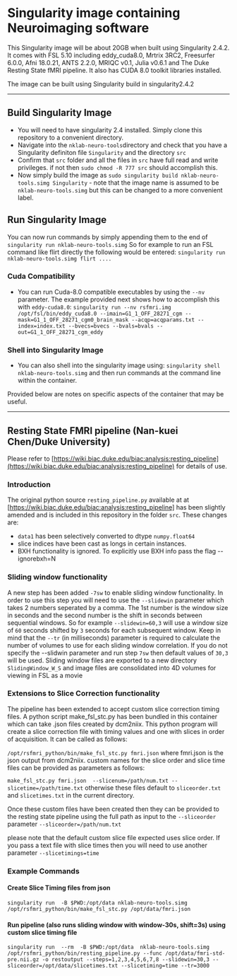 #  Singularity image containing Neuroimaging software
This Singularity image will be about 20GB when built using Singularity 2.4.2. It comes with FSL 5.10 including eddy_cuda8.0, Mrtrix 3RC2, Freesurfer 6.0.0, Afni 18.0.21, ANTS 2.2.0, MRIQC v0.1, Julia v0.6.1 and The Duke Resting State fMRI pipeline. It also has CUDA 8.0 toolkit libraries installed.

The image can be built using Singularity build in singularity2.4.2

---

## Build Singularity Image

* You will need to have singularity 2.4 installed. Simply clone this repository to a convenient directory.
* Navigate into the `nklab-neuro-tools`directory and check that you have a Singularity definiton file `Singularity` and the directory `src`
* Confirm that `src` folder and all the files in `src` have full read and write privileges. if not then `sudo chmod -R 777 src` should accomplish this.
* Now simply build the image as  `sudo singularity build nklab-neuro-tools.simg Singularity` - note that the image name is assumed to be `nklab-neuro-tools.simg` but this can be changed to a more convenient label. 

## Run Singularity Image
You can now run commands by simply appending them to the end of  `singularity run nklab-neuro-tools.simg` So for example to run an FSL command like flirt directly the following would be entered: `singularity run nklab-neuro-tools.simg flirt ....`

### Cuda Compatibility
* You can run Cuda-8.0 compatible executables by using the `--nv` parameter. The example provided next shows how to accomplish this with `eddy-cuda8.0`:
`singularity run --nv rsfmri.img /opt/fsl/bin/eddy_cuda8.0 --imain=G1_1_OFF_28271_cgm --mask=G1_1_OFF_28271_cgm0_brain_mask --acqp=acqparams.txt --index=index.txt --bvecs=bvecs --bvals=bvals --out=G1_1_OFF_28271_cgm_eddy`

### Shell into Singularity Image
* You can also shell into the singularity image using: `singularity shell nklab-neuro-tools.simg` and then run commands at the command line within the container.

Provided below are notes on specific aspects of the container that may be useful.

---

## Resting State FMRI pipeline (Nan-kuei Chen/Duke University) 
Please refer to [https://wiki.biac.duke.edu/biac:analysis:resting_pipeline](https://wiki.biac.duke.edu/biac:analysis:resting_pipeline) for details of use.

### Introduction
The original python source  `resting_pipeline.py` available at at [https://wiki.biac.duke.edu/biac:analysis:resting_pipeline] has been slightly amended and is included in this repository in the folder `src`. These changes are:

* `data1` has been selectively converted to dtype `numpy.float64`
* slice indices have been cast as longs in certain instances.
* BXH functionality is ignored. To explicitly use BXH info pass the flag --ignorebxh=N

### Sliding window functionality
A new step has been added `-7sw` to enable sliding window functionality. In order to use this step you will need to use the `--slidewin` parameter which takes 2 numbers seperated by a comma. The 1st number is the window size in seconds and the second number is the shift in seconds between sequential windows. So for example `--slidewin=60,3` will use a window size of `60` seconds shifted by `3` seconds for each subsequent window. Keep in mind that the `--tr` (in milliseconds) parameter is required to calculate the number of volumes to use for each sliding window correlation. If you do not specify the --slidwin parameter and run step `7sw` then default values of `30,3` will be used. Sliding window files are exported to a new directory `SlidingWindow_W_S` and image files are consolidated into 4D volumes for viewing in FSL as a movie 

### Extensions to Slice Correction functionality
The pipeline has been extended to accept custom slice correction timing files. A python script make_fsl_stc.py has been bundled in this container which can take .json files created by dcm2niix. This python program will create a slice correction file with timing values and one with slices in order of acquisition. It can be called as follows:

`/opt/rsfmri_python/bin/make_fsl_stc.py fmri.json` where fmri.json is the json output from dcm2niix. custom names for the slice order and slice time files can be provided as parameters as follows:

`make_fsl_stc.py fmri.json  --slicenum=/path/num.txt --slicetime=/path/time.txt` otherwise these files default to `sliceorder.txt` and `slicetimes.txt` in the current directory.

Once these custom files have been created then they can be provided to the resting state pipeline using the full path as input to the `--sliceorder` parameter 
`--sliceorder=/path/num.txt`

please note that the default custom slice file expected uses slice order. If you pass a text file with slice times then you will need to use another parameter `--slicetimings=time` 


### Example Commands
#### Create Slice Timing files from json
`singularity run  -B $PWD:/opt/data nklab-neuro-tools.simg /opt/rsfmri_python/bin/make_fsl_stc.py /opt/data/fmri.json`

#### Run pipeline (also runs sliding window with window-30s, shift=3s) using custom slice timing file
`singularity run  --rm  -B $PWD:/opt/data  nklab-neuro-tools.simg  /opt/rsfmri_python/bin/resting_pipeline.py --func /opt/data/fmri-std-pre.nii.gz -o restoutput --steps=1,2,3,4,5,6,7,8 --slidewin=30,3 --sliceorder=/opt/data/slicetimes.txt --slicetiming=time --tr=3000`